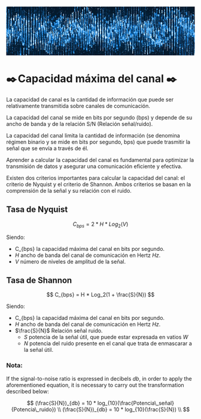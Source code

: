 ![Welcome](/images/physical_layer/Fourier/banner_waves.jpg)

# ✒️ Capacidad máxima del canal ✒️ 

La capacidad de canal es la cantidad de información que puede ser relativamente transmitida sobre canales de comunicación. 

La capacidad del canal se mide en bits por segundo (bps) y depende de su ancho de banda y de la relación S/N (Relación señal/ruido). 

La capacidad del canal limita la cantidad de información (se denomina régimen binario y se mide en bits por segundo, bps) que puede trasmitir la señal que se envía a través de él. 

Aprender a calcular la capacidad del canal es fundamental para optimizar la transmisión de datos y asegurar una comunicación eficiente y efectiva.

Existen dos criterios importantes para calcular la capacidad del canal: el criterio de Nyquist y el criterio de Shannon. Ambos criterios se basan en la comprensión de la señal y su relación con el ruido.

## Tasa de Nyquist

$$
C_{bps} = 2 * H * Log_2(V)
$$

Siendo: 
- C_{bps} la capacidad máxima del canal en bits por segundo.
- *H* ancho de banda del canal de comunicación en Hertz *Hz*. 
- *V* número de niveles de amplitud de la señal.

## Tasa de Shannon

$$
C_{bps} = H * Log_2(1 + \frac{S}{N})
$$

Siendo:
- C_{bps} la capacidad máxima del canal en bits por segundo.
- *H* ancho de banda del canal de comunicación en Hertz *Hz*. 
- $\frac{S}{N}$ Relación señal ruido.
  - *S* potencia de la señal útil, que puede estar expresada en vatios *W*
  - *N* potencia del ruido presente en el canal que trata de enmascarar a la señal útil.

### Nota: 

If the signal-to-noise ratio is expressed in decibels *db*, in order to apply the aforementioned equation, it is necessary to carry out the transformation described below:

$$
(\frac{S}{N})_{db} = 10 * log_{10}(\frac{Potencia\_señal}{Potencia\_ruido})  \\
(\frac{S}{N})_{db} = 10 * log_{10}(\frac{S}{N}) \\
$$